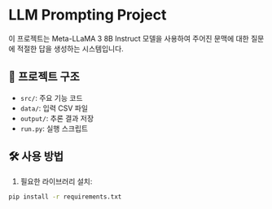 
# LLM Prompting Project

이 프로젝트는 Meta-LLaMA 3 8B Instruct 모델을 사용하여 주어진 문맥에 대한 질문에 적절한 답을 생성하는 시스템입니다.

## 📁 프로젝트 구조
- `src/`: 주요 기능 코드
- `data/`: 입력 CSV 파일
- `output/`: 추론 결과 저장
- `run.py`: 실행 스크립트

## 🛠 사용 방법

1. 필요한 라이브러리 설치:
```bash
pip install -r requirements.txt



